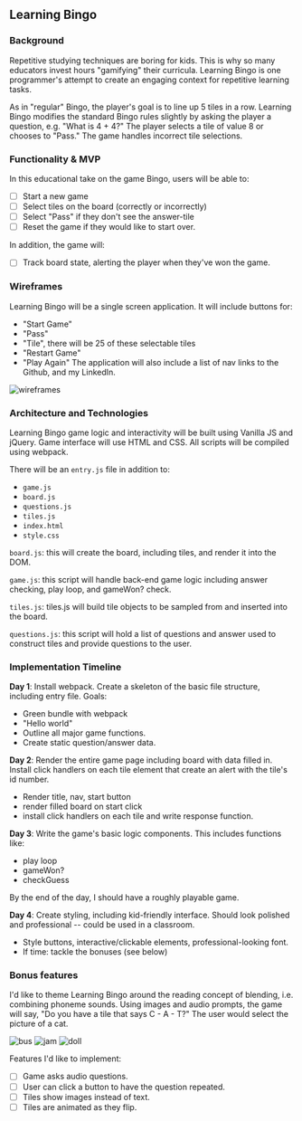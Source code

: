 ## Learning Bingo

### Background

Repetitive studying techniques are boring for kids.  This is why so many educators invest hours "gamifying" their curricula.  Learning Bingo is one programmer's attempt to create an engaging context for repetitive learning tasks.

As in "regular" Bingo, the player's goal is to line up 5 tiles in a row.  Learning Bingo modifies the standard Bingo rules slightly by asking the player a question, e.g. "What is 4 + 4?"  The player selects a tile of value 8 or chooses to "Pass."  The game handles incorrect tile selections.

### Functionality & MVP

In this educational take on the game Bingo, users will be able to:

- [ ] Start a new game
- [ ] Select tiles on the board (correctly or incorrectly)
- [ ] Select "Pass" if they don't see the answer-tile
- [ ] Reset the game if they would like to start over.

In addition, the game will:
- [ ] Track board state, alerting the player when they've won the game.

### Wireframes

Learning Bingo will be a single screen application.  It will include buttons for:
  - "Start Game"
  - "Pass"
  - "Tile", there will be 25 of these selectable tiles
  - "Restart Game"
  - "Play Again"
The application will also include a list of nav links to the Github, and my LinkedIn.  

![wireframes](https://github.com/rossmorey/learningBingo/blob/master/docs/wireframes/Bingo.png)

### Architecture and Technologies

Learning Bingo game logic and interactivity will be built using Vanilla JS and jQuery.  Game interface will use HTML and CSS.  All scripts will be compiled using webpack.

There will be an `entry.js` file in addition to:
  - `game.js`
  - `board.js`
  - `questions.js`
  - `tiles.js`
  - `index.html`
  - `style.css`

`board.js`: this will create the board, including tiles, and render it into the DOM.

`game.js`: this script will handle back-end game logic including answer checking, play loop, and gameWon? check.

`tiles.js`: tiles.js will build tile objects to be sampled from and inserted into the board.

`questions.js`: this script will hold a list of questions and answer used to construct tiles and provide questions to the user.

### Implementation Timeline

**Day 1**: Install webpack.  Create a skeleton of the basic file structure, including entry file. Goals:
  - Green bundle with webpack
  - "Hello world"
  - Outline all major game functions.
  - Create static question/answer data.

**Day 2**: Render the entire game page including board with data filled in.  Install click handlers on each tile element that create an alert with the tile's id number.
  - Render title, nav, start button
  - render filled board on start click
  - install click handlers on each tile and write response function.

**Day 3**: Write the game's basic logic components. This includes functions like:
  - play loop
  - gameWon?
  - checkGuess

By the end of the day, I should have a roughly playable game.

**Day 4**: Create styling, including kid-friendly interface.  Should look polished and professional -- could be used in a classroom.

- Style buttons, interactive/clickable elements, professional-looking font.
- If time: tackle the bonuses (see below)

### Bonus features

I'd like to theme Learning Bingo around the reading concept of blending, i.e. combining phoneme sounds.  Using images and audio prompts, the game will say, "Do you have a tile that says C - A - T?"  The user would select the picture of a cat.

![bus](https://github.com/rossmorey/learningBingo/blob/master/docs/wireframes/bus.png)
![jam](https://github.com/rossmorey/learningBingo/blob/master/docs/wireframes/jam.png)
![doll](https://github.com/rossmorey/learningBingo/blob/master/docs/wireframes/doll.png)

Features I'd like to implement:

- [ ] Game asks audio questions.
- [ ] User can click a button to have the question repeated.
- [ ] Tiles show images instead of text.
- [ ] Tiles are animated as they flip.
